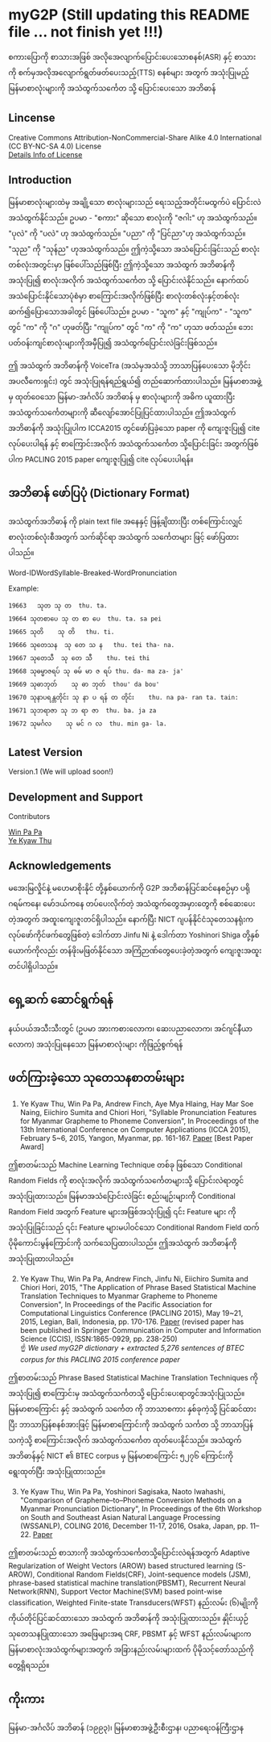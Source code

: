 # myG2P (Still updating this README file ... not finish yet !!!)
စကားပြောကို စာသားအဖြစ် အလိုအေလျာက်ပြောင်းပေးသောစနစ်(ASR) နှင့် စာသားကို စက်မှအလိုအလျောက်ရွတ်ဖတ်ပေးသည့်(TTS) စနစ်များ အတွက် အသုံးပြုမည့်မြန်မာစာလုံးများကို အသံထွက်သင်္ကေတ သို့ ပြောင်းပေးသော အဘိဓာန်

## Lincense
Creative Commons Attribution-NonCommercial-Share Alike 4.0 International (CC BY-NC-SA 4.0) License  
[Details Info of License](https://creativecommons.org/licenses/by-nc-sa/4.0/)  

## Introduction  
မြန်မာစာလုံးများထဲမှ အချို့သော စာလုံးများသည် ရေးသည့်အတိုင်းမထွက်ပဲ ပြောင်းလဲအသံထွက်နိုင်သည်။ 
ဥပမာ - "စကား" ဆိုသော စာလုံးကို "ဇဂါး" ဟု အသံထွက်သည်။ "ပုလဲ" ကို "ပလဲ" ဟု အသံထွက်သည်။ "ပညာ" ကို "ပြင်ညာ"ဟု အသံထွက်သည်။ "သုည" ကို "သုန်ည" ဟုအသံထွက်သည်။ ဤကဲ့သို့သော အသံပြောင်းခြင်းသည် စာလုံးတစ်လုံးအတွင်းမှာ ဖြစ်ပေါ်သည်ဖြစ်ပြီး ဤကဲ့သို့သော အသံထွက် အဘိဓာန်ကို အသုံးပြု၍ စာလုံးအလိုက် အသံထွက်သင်္ကေတ သို့ ပြောင်းလဲနိုင်သည်။
နောက်ထပ် အသံပြောင်းနိုင်သောပုံစံမှာ စာကြောင်းအလိုက်ဖြစ်ပြီး စာလုံးတစ်လုံးနှင့်တစ်လုံး ဆက်၍ပြောသောအခါတွင် ဖြစ်ပေါ်သည်။ ဥပမာ - "သူက"  နှင့် "ကျုပ်က" - "သူက" တွင် "က" ကို "ဂ" ဟုဖတ်ပြီး "ကျုပ်က" တွင် "က" ကို "က" ဟုသာ ဖတ်သည်။ ဘေးပတ်ဝန်းကျင်စာလုံးများကိုအမှီပြု၍ အသံထွက်ပြောင်းလဲခြင်းဖြစ်သည်။ 

ဤ အသံထွက် အဘိဓာန်ကို VoiceTra (အသံမှအသံသို့ ဘာသာပြန်ပေးသော မိုဘိုင်းအပလီကေးရှင်း) တွင် အသုံးပြုရန်ရည်ရွယ်၍ တည်ဆောက်ထားပါသည်။ မြန်မာစာအဖွဲ့မှ ထုတ်ဝေသော မြန်မာ-အင်္ဂလိပ် အဘိဓာန် မှ စာလုံးများကို အဓိက ယူထားပြီး အသံထွက်သင်္ကေတများကို ဆီလျော်အောင်ပြုပြင်ထားပါသည်။ ဤအသံထွက်အဘိဓာန်ကို အသုံးပြုပါက ICCA2015 တွင်ဖော်ပြခဲ့သော paper ကို ကျေးဇူးပြု၍ cite လုပ်ပေးပါရန် နှင့် စာကြောင်းအလိုက် အသံထွက်သင်္ကေတ သို့ပြောင်းခြင်း အတွက်ဖြစ်ပါက PACLING 2015 paper ကျေးဇူးပြု၍ cite လုပ်ပေးပါရန်။  

## အဘိဓာန် ဖော်ပြပုံ (Dictionary Format)  
အသံထွက်အဘိဓာန် ကို plain text file အနေနှင့် ဖြန့်ချိထားပြီး တစ်ကြောင်းလျှင် စာလုံးတစ်လုံးစီအတွက် သက်ဆိုင်ရာ အသံထွက် သင်္ကေတများ ဖြင့် ဖော်ပြထားပါသည်။  

Word-ID<TAB>Word<TAB>Syllable-Breaked-Word<TAB>Pronunciation  

  Example:  
  ```
  19663   သုတ သု တ  thu. ta.  
  19664	သုတစာပေ	သု တ စာ ပေ	thu. ta. sa pei  
  19665	သုတိ	သု တိ	thu. ti.  
  19666	သုတေသန	သု တေ သ န	thu. tei tha- na.  
  19667	သုတေသီ	သု တေ သီ	thu. tei thi  
  19668	သုဓမ္မာဇရပ်	သု ဓမ် မာ ဇ ရပ်	thu. da- ma za- ja'  
  19669	သုဓာဘုတ်	သု ဓာ ဘုတ်	thou' da bou'  
  19670	သုနာပရန္တတိုင်း	သု နာ ပ ရန် တ တိုင်း	thu. na pa- ran ta. tain:  
  19671	သုဘရာဇာ	သု ဘ ရာ ဇာ	thu. ba. ja za  
  19672	သုမင်္ဂလ	သု မင် ဂ လ	thu. min ga- la.  
  ```  
## Latest Version

Version.1 (We will upload soon!)

## Development and Support

Contributors  
 
[Win Pa Pa](https://sites.google.com/site/winpapaucsy/)   
[Ye Kyaw Thu](https://sites.google.com/site/yekyawthunlp/)  

## Acknowledgements

မအေးမြလှိုင်နဲ့ မဟေမာစိုးနိုင် တို့နှစ်ယောက်ကို G2P အဘိဓာန်ပြင်ဆင်နေစဉ်မှာ ပရိုဂရမ်ကနေ၊ မော်ဒယ်ကနေ တပ်ပေးလိုက်တဲ့ အသံထွက်တွေအမှားတွေကို စစ်ဆေးပေးတဲ့အတွက် အထူးကျေးဇူးတင်ရှိပါသည်။ နောက်ပြီး NICT ဂျပန်နိုင်ငံသုတေသနရုံးက လုပ်ဖော်ကိုင်ဖက်တွေဖြစ်တဲ့ ဒေါက်တာ Jinfu Ni နဲ့ ဒေါက်တာ Yoshinori Shiga တို့နှစ်ယောက်ကိုလည်း တန်ဖိုးမဖြတ်နိုင်သော အကြံဉာဏ်တွေပေးခဲ့တဲ့အတွက် ကျေးဇူးအထူးတင်ပါရှိပါသည်။  

## ရှေ့ဆက် ဆောင်ရွက်ရန်
နယ်ပယ်အသီးသီးတွင် (ဥပမာ အားကစားလောက၊ ဆေးပညာလောက၊ အင်ဂျင်နီယာလောက) အသုံးပြုနေသော မြန်မာစာလုံးများ ကိုဖြည့်စွက်ရန်

## ဖတ်ကြားခဲ့သော သုတေသနစာတမ်းများ

1. Ye Kyaw Thu, Win Pa Pa, Andrew Finch, Aye Mya Hlaing, Hay Mar Soe Naing, Eiichiro Sumita and Chiori Hori, "Syllable Pronunciation Features for Myanmar Grapheme to Phoneme Conversion", In Proceedings of the 13th International Conference on Computer Applications (ICCA 2015), February 5~6, 2015, Yangon, Myanmar, pp. 161-167. [Paper](https://github.com/ye-kyaw-thu/myG2P/blob/master/reference/g2p-revised-ICCA2015.pdf) [Best Paper Award]  

 ဤစာတမ်းသည် Machine Learning Technique တစ်ခု ဖြစ်သော Conditional Random Fields ကို စာလုံးအလိုက် အသံထွက်သင်္ကေတများသို့ ပြောင်းလဲရာတွင် အသုံးပြုထားသည်။ မြန်မာအသံပြောင်းလဲခြင်း စည်းမျဉ်းများကို Conditional Random Field အတွက် Feature များအဖြစ်အသုံးပြု၍ ၎င်း Feature များ ကို အသုံးပြုခြင်းသည် ၎င်း Feature များမပါဝင်သော Conditional Random Field ထက် ပိုမိုကောင်းမွန်ကြောင်းကို သက်သေပြထားပါသည်။ ဤအသံထွက် အဘိဓာန်ကို အသုံးပြုထားပါသည်။  

2. Ye Kyaw Thu, Win Pa Pa, Andrew Finch, Jinfu Ni, Eiichiro Sumita and Chiori Hori, 2015, "The Application of Phrase Based Statistical Machine Translation Techniques to Myanmar Grapheme to Phoneme Conversion", In Proceedings of the Pacific Association for Computational Linguistics Conference (PACLING 2015), May 19~21, 2015, Legian, Bali, Indonesia, pp. 170-176. [Paper](https://github.com/ye-kyaw-thu/myG2P/blob/master/reference/myg2p-PACLING2015.pdf) (revised paper has been published in Springer Communication in Computer and Information Science (CCIS), ISSN:1865-0929, pp. 238-250)  
 ☝️ _We used myG2P dictionary + extracted 5,276 sentences of BTEC corpus for this PACLING 2015 conference paper_
 
 ဤစာတမ်းသည် Phrase Based Statistical Machine Translation Techniques ကို အသုံးပြု၍ စာကြောင်းမှ အသံထွက်သင်္ကတသို့ ပြောင်းပေးရာတွင်အသုံးပြုသည်။ မြန်မာစာကြောင်း နှင့် အသံထွက် သင်္ကေတ ကို ဘာသာစကား နှစ်ခုကဲ့သို့ ပြင်ဆင်ထားပြီး ဘာသာပြန်စနစ်အားဖြင့် မြန်မာစာကြောင်းကို အသံထွက် သင်္ကတ သို့ ဘာသာပြန်သကဲ့သို့ စာကြောင်းအလိုက် အသံထွက်သင်္ကေတ ထုတ်ပေးနိုင်သည်။ အသံထွက် အဘိဓာန်နှင့် NICT ၏ BTEC corpus မှ မြန်မာစာကြောင်း ၅၂၇၆ ကြောင်းကို ရွေးထုတ်ပြီး အသုံးပြုထားသည်။  

3. Ye Kyaw Thu, Win Pa Pa, Yoshinori Sagisaka, Naoto Iwahashi, "Comparison of Grapheme–to–Phoneme Conversion Methods on a Myanmar Pronunciation Dictionary", In Proceedings of the 6th Workshop on South and Southeast Asian Natural Language Processing (WSSANLP), COLING 2016, December 11-17, 2016, Osaka, Japan, pp. 11–22. [Paper](https://github.com/ye-kyaw-thu/myG2P/blob/master/reference/G2P4Myanmar_WSSANLP_COLING2016.pdf)  
 
 ဤစာတမ်းသည် စာသားကို အသံထွက်သင်္ကေတသို့ပြောင်းလဲရန်အတွက် Adaptive Regularization of Weight Vectors (AROW) based structured learning (S-AROW), Conditional Random Fields(CRF), Joint-sequence models (JSM), phrase-based statistical machine translation(PBSMT), Recurrent Neural Network(RNN), Support Vector Machine(SVM) based point-wise classification, Weighted Finite-state Transducers(WFST) နည်းလမ်း (၆)မျိုးကို ကိုယ်တိုင်ပြင်ဆင်ထားသော အသံထွက် အဘိဓာန်ကို အသုံးပြုထားသည်။ နှိုင်းယှဉ်သုတေသနပြုထားသော အဖြေများအရ CRF, PBSMT နှင့် WFST နည်းလမ်းများက မြန်မာစာလုံးအသံထွက်များအတွက် အခြားနည်းလမ်းများထက် ပိုမိုသင့်တော်သည်ကိုတွေ့ရှိရသည်။  

## ကိုးကား
မြန်မာ-အင်္ဂလိပ် အဘိဓာန် (၁၉၉၃)၊ မြန်မာစာအဖွဲ့ဦးစီးဌာန၊ ပညာရေးဝန်ကြီးဌာန
